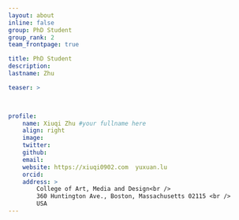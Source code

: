 ```yaml
---
layout: about
inline: false
group: PhD Student
group_rank: 2
team_frontpage: true

title: PhD Student
description: 
lastname: Zhu 

teaser: >
    


profile:
    name: Xiuqi Zhu #your fullname here
    align: right
    image: 
    twitter: 
    github: 
    email: 
    website: https://xiuqi0902.com  yuxuan.lu 
    orcid: 
    address: >
        College of Art, Media and Design<br />
        360 Huntington Ave., Boston, Massachusetts 02115 <br />
        USA
---
```

